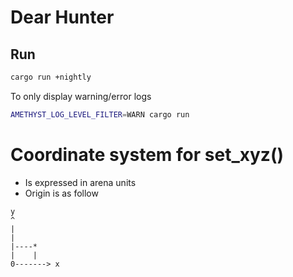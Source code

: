 # Dear Hunter

## Run

```bash
cargo run +nightly
```

To only display warning/error logs
```bash
AMETHYST_LOG_LEVEL_FILTER=WARN cargo run
```

# Coordinate system for set_xyz()
* Is expressed in arena units
* Origin is as follow

```
y
^
|
|
|----*
|    |
0-------> x
```
